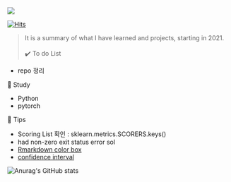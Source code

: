 <img src="https://capsule-render.vercel.app/api?type=wave&color=auto&height=200&section=header&text=Hi%20there!&fontSize=90" />      

[![Hits](https://hits.seeyoufarm.com/api/count/incr/badge.svg?url=https%3A%2F%2Fgithub.com%2Fpinkocto&count_bg=%23DF00AA&title_bg=%23555555&icon=github.svg&icon_color=%23E7E7E7&title=hits&edge_flat=false)](https://hits.seeyoufarm.com)       
 
    
  
> It is a summary of what I have learned and projects, starting in 2021.<br>           
✔️ To do List 
- repo 정리
 
🌻 Study <br>
- Python
- pytorch 

🔅 Tips <br>
- Scoring List 확인 : sklearn.metrics.SCORERS.keys()  
- had non-zero exit status error sol 
- [Rmarkdown color box](https://stackoverflow.com/questions/25654845/how-can-i-create-a-text-box-for-a-note-in-markdown) <br>
- [confidence interval](https://rfriend.tistory.com/114) 

![Anurag's GitHub stats](https://github-readme-stats.vercel.app/api?username=pinkocto&show_icons=true&theme=radical) 
 
 
